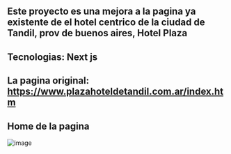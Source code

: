 ## Este proyecto es una mejora a la pagina ya existente de el hotel centrico de la ciudad de Tandil, prov de buenos aires, Hotel Plaza
## Tecnologias: Next js
## La pagina original: https://www.plazahoteldetandil.com.ar/index.htm
## Home de la pagina 
![image](https://github.com/user-attachments/assets/d5e407da-ddc3-4181-a52c-5dd7b59b7acf)

